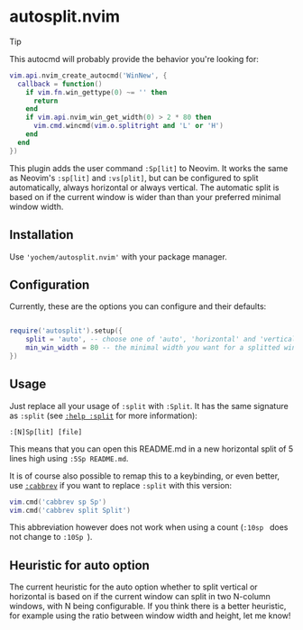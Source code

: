 # autosplit.nvim

> [!TIP]
> This autocmd will probably provide the behavior you're looking for:
> ```lua
> vim.api.nvim_create_autocmd('WinNew', {
>   callback = function()
>     if vim.fn.win_gettype(0) ~= '' then
>       return
>     end
>     if vim.api.nvim_win_get_width(0) > 2 * 80 then
>       vim.cmd.wincmd(vim.o.splitright and 'L' or 'H')
>     end
>   end
> })
> ```

This plugin adds the user command `:Sp[lit]` to Neovim. It works the same as
Neovim's `:sp[lit]` and `:vs[plit]`, but can be configured to split
automatically, always horizontal or always vertical. The automatic split is
based on if the current window is wider than than your preferred minimal window
width.


## Installation

Use `'yochem/autosplit.nvim'` with your package manager.


## Configuration

Currently, these are the options you can configure and their defaults:

```lua

require('autosplit').setup({
    split = 'auto', -- choose one of 'auto', 'horizontal' and 'vertical'
    min_win_width = 80 -- the minimal width you want for a splitted window
})
```


## Usage

Just replace all your usage of `:split` with `:Split`. It has the same
signature as `:split` (see [`:help
:split`](https://vimhelp.org/windows.txt.html#%3Asplit) for more information):

```vimhelp
:[N]Sp[lit] [file]
```

This means that you can open this README.md in a new horizontal split of 5
lines high using `:5Sp README.md`.

It is of course also possible to remap this to a keybinding, or even better,
use [`:cabbrev`](https://vimhelp.org/map.txt.html#%3Acabbrev) if you want to
replace `:split` with this version:

```lua
vim.cmd('cabbrev sp Sp')
vim.cmd('cabbrev split Split')
```

This abbreviation however does not work when using a count (`:10sp ` does not
change to `:10Sp `).


## Heuristic for auto option

The current heuristic for the auto option whether to split vertical or
horizontal is based on if the current window can split in two N-column windows,
with N being configurable. If you think there is a better heuristic, for
example using the ratio between window width and height, let me know!
